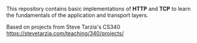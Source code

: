 This repository contains basic implementations of **HTTP** and **TCP** to learn the fundamentals of the application and transport layers.

Based on projects from Steve Tarzia's CS340 https://stevetarzia.com/teaching/340/projects/